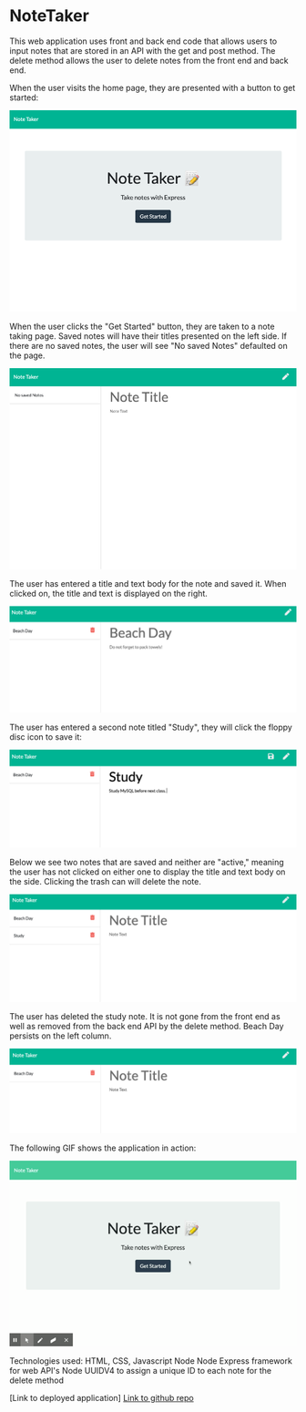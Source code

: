 # NoteTaker

This web application uses front and back end code that allows users to input notes that are stored in an API with the get and post method. The delete method allows the user to delete notes from the front end and back end. 

When the user visits the home page, they are presented with a button to get started:

![](/Develop/public/assets/images/home.png)

When the user clicks the "Get Started" button, they are taken to a note taking page. Saved notes will have their titles presented on the left side. If there are no saved notes, the user will see "No saved Notes" defaulted on the page.

![](/Develop/public/assets/images/notetaking.png)

The user has entered a title and text body for the note and saved it. When clicked on, the title and text is displayed on the right.



![](/Develop/public/assets/images/inputNOte.png)

The user has entered a second note titled "Study", they will click the floppy disc icon to save it:

![](/Develop/public/assets/images/deletednote.png)

Below we see two notes that are saved and neither are "active," meaning the user has not clicked on either one to display the title and text body on the side. Clicking the trash can will delete the note. 

![](/Develop/public/assets/images/savednote.png)

The user has deleted the study note. It is not gone from the front end as well as removed from the back end API by the delete method. Beach Day persists on the left column. 

![](/Develop/public/assets/images/deleted-study.png)


The following GIF shows the application in action:

![](/Develop/public/assets/images/NoteTaker.gif)

Technologies used:
HTML, CSS, Javascript
Node
Node Express framework for web API's
Node UUIDV4 to assign a unique ID to each note for the delete method

[Link to deployed application]
[Link to github repo ](https://github.com/NinaRocket/NoteTaker)









